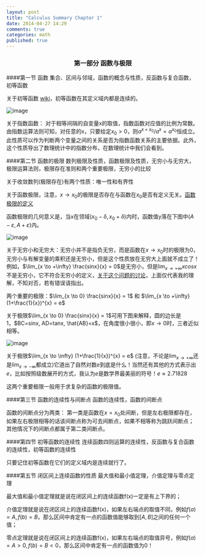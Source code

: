 ```yaml
---
layout: post
title: "Calculus Summary Chapter 1"
date: 2014-04-27 14:29
comments: true
categories: math
published: true
---
```


### <center>第一部分 函数与极限 </center>

####第一节 函数
集合、区间与邻域，函数的概念与性质，反函数与复合函数，初等函数

关于初等函数 [wiki](http://zh.wikipedia.org/wiki/%E5%88%9D%E7%AD%89%E5%87%BD%E6%95%B0)，初等函数在其定义域内都是连续的。

![image][1]

关于指数函数：
对于相等间隔的自变量x的取值，指数函数对应值的比例为常数。由指数运算法则可知，对任意的x，只要给定$x_{0}>0$，则$a^{x+x_{0}}/a^{x}=a^{x_{0}}$恒成立。此性质可以作为判断两个变量之间的关系是否为指数函数关系的主要依据。此外，这个性质导出了数理统计中的指数分布，在数理统计中我们会看到。

####第二节 函数的极限
数列极限及性质，函数极限及性质，无穷小与无穷大，极限运算法则，极限存在准则和两个重要极限，无穷小的比较

关于收敛数列(极限存在)有两个性质：唯一性和有界性

关于函数极限，注意，$x \to x_{0}$的极限是否存在与函数在$x_{0}$是否有定义无关。[函数极限的定义][3]

函数极限的几何意义是，当x在领域$(x_{0}-\delta,x_{0}+\delta)$内时，函数值y落在下图中$(A-\varepsilon,A+\varepsilon)$内。

![image][4]

关于无穷小和无穷大：无穷小并不是指负无穷，而是函数在$x \to x_{0}$时的极限为0，无穷小与有解变量的乘积还是无穷小，但是这个性质放在无穷大上面就不成立了！例如，$\lim_{x \to +\infty} \frac{sinx}{x} = 0$是无穷小，但是$\lim_{x \to +\infty} xcosx$不是无穷小，它不符合无穷小的定义，[关于这个问题的讨论](http://www.guokr.com/post/469944/)，上面仅代表我的理解，不知对否，若有错误请指出。

两个重要的极限：$\lim_{x \to 0} \frac{sinx}{x} = 1$ 和 $\lim_{x \to +\infty} (1+\frac{1}{x})^{x} = e$

关于极限$\lim_{x \to 0} \frac{sinx}{x} = 1$可用下图来解释，圆的边长是1，$BC=sinx, AD=tanx, \hat{AB}=x$，在角度很小很小，即$x \to 0$时，三者近似相等。

![image][5]

关于极限$\lim_{x \to \infty} (1+\frac{1}{x})^{x} = e$ (注意，不论是$\lim_{x \to +\infty}$还是$\lim_{x \to -\infty}$都成立)它道出了自然对数$e$到底是什么！当然还有其他的方式表示出$e$，比如按照级数展开的方式，我认为$e$是数学界最美丽的符号！$e \approx 2.71828$

这两个重要极限一般用于求复杂的函数的极限值。

####第三节 函数的连续性与间断点
函数的连续性，函数的间断点

函数的间断点分为两类：
第一类是函数在$x=x_{0}$处间断，但是左右极限都存在，如果左右极限相等的话该间断点称为可去间断点，如果不相等称为跳跃间断点；
其他情况下的间断点都属于第二类间断点。

####第四节 初等函数的连续性
连续函数四则运算的连续性，反函数与复合函数的连续性，初等函数的连续性

只要记住初等函数在它们的定义域内是连续就行了。

####第五节 闭区间上连续函数的性质
最大值和最小值定理，介值定理与零点定理

最大值和最小值定理就是说在闭区间上的连续函数f(x)一定是有上下界的；

介值定理就是说在闭区间上的连续函数f(x)，如果左右端点的取值不同，例如$f(a)=A,f(b)=B$，那么区间中肯定有一点的函数值能够取到$[A,B]$之间的任何一个值；

零点定理就是说在闭区间上的连续函数f(x)，如果左右端点的取值异号，例如$f(a)=A>0,f(b)=B<0$，那么区间中肯定有一点的函数值为0！

  [1]: http://hujiaweibujidao.github.io/images/math/elementalfuns.png
  [2]: http://hujiaweibujidao.github.io/images/math/elementalfuns.png
  [3]: http://hujiaweibujidao.github.io/images/math/fun_limit.png
  [4]: http://hujiaweibujidao.github.io/images/math/funlimit_meaning.png
  [5]: http://hujiaweibujidao.github.io/images/math/sinxoverx.png
  [6]: http://hujiaweibujidao.github.io/images/math/deviration_meaning.png
  [7]: http://hujiaweibujidao.github.io/images/math/deviration.png
  [8]: http://hujiaweibujidao.github.io/images/math/weifen.png
  [9]: http://hujiaweibujidao.github.io/images/math/weifen_meaning.png
  [10]: http://hujiaweibujidao.github.io/images/math/langrant.png
  [11]: http://hujiaweibujidao.github.io/images/math/fun_figure.png
  [12]: http://hujiaweibujidao.github.io/images/math/dingjifen.png
  [13]: http://hujiaweibujidao.github.io/images/math/jifen_midvalue.png
  [14]: http://hujiaweibujidao.github.io/images/math/dingjifen_area.png
  [15]: http://hujiaweibujidao.github.io/images/math/infty_round.png
  [16]: http://hujiaweibujidao.github.io/images/math/tylor_serials.png
  [17]: http://hujiaweibujidao.github.io/images/math/miseries1.png
  [18]: http://hujiaweibujidao.github.io/images/math/miseries2.png
  [19]: http://hujiaweibujidao.github.io/images/math/ex.png
  [20]: http://hujiaweibujidao.github.io/images/math/common_series.png
  [21]: http://hujiaweibujidao.github.io/images/math/tiaohe_series.png
  [22]: http://hujiaweibujidao.github.io/images/math/xuanzhuanti.png
  [23]: http://hujiaweibujidao.github.io/images/math/fangxiangjiao1.png
  [24]: http://hujiaweibujidao.github.io/images/math/fangxiangjiao2.png
  [25]: http://hujiaweibujidao.github.io/images/math/touying1.png
  [26]: http://hujiaweibujidao.github.io/images/math/touying2.png
  [27]: http://hujiaweibujidao.github.io/images/math/shuliangji1.png
  [28]: http://hujiaweibujidao.github.io/images/math/shuliangji2.png
  [29]: http://hujiaweibujidao.github.io/images/math/line1.png
  [30]: http://hujiaweibujidao.github.io/images/math/line2.png
  [31]: http://hujiaweibujidao.github.io/images/math/lineangle.png
  [32]: http://hujiaweibujidao.github.io/images/math/linespaceangle.png
  [33]: http://hujiaweibujidao.github.io/images/math/space1.png
  [34]: http://hujiaweibujidao.github.io/images/math/space2.png
  [35]: http://hujiaweibujidao.github.io/images/math/spaceline1.png
  [36]: http://hujiaweibujidao.github.io/images/math/spaceline2.png
  [37]: http://hujiaweibujidao.github.io/images/math/spaceangle.png
  [38]: http://hujiaweibujidao.github.io/images/math/qumian.png
  [39]: http://hujiaweibujidao.github.io/images/math/xuanzhuanqumian.png
  [40]: http://hujiaweibujidao.github.io/images/math/zhumian.png
  [41]: http://hujiaweibujidao.github.io/images/math/space1.png
  [42]: http://hujiaweibujidao.github.io/images/math/space2.png
  [43]: http://hujiaweibujidao.github.io/images/math/piandaoshu.png
  [44]: http://hujiaweibujidao.github.io/images/math/gaojipiandaoshu.png
  [45]: http://hujiaweibujidao.github.io/images/math/quanweifen.png
  [46]: http://hujiaweibujidao.github.io/images/math/chainrule.png
  [47]: http://hujiaweibujidao.github.io/images/math/chainrulefig.png
  [48]: http://hujiaweibujidao.github.io/images/math/yinfun1.png
  [49]: http://hujiaweibujidao.github.io/images/math/yinfun2.png
  [50]: http://hujiaweibujidao.github.io/images/math/yinfun3.png
  [51]: http://hujiaweibujidao.github.io/images/math/yinfun4.png
  [52]: http://hujiaweibujidao.github.io/images/math/yinfun5.png
  [53]: http://hujiaweibujidao.github.io/images/math/spaceline_qiexian.png
  [54]: http://hujiaweibujidao.github.io/images/math/lagerang1.png
  [55]: http://hujiaweibujidao.github.io/images/math/lagerang2.png
  [56]: http://hujiaweibujidao.github.io/images/math/tidu1.png
  [57]: http://hujiaweibujidao.github.io/images/math/tidu2.png
  [58]: http://hujiaweibujidao.github.io/images/math/tidu3.png
  [59]: http://hujiaweibujidao.github.io/images/math/tidu4.png
  [60]: http://hujiaweibujidao.github.io/images/math/tidu5.png
  [61]: http://hujiaweibujidao.github.io/images/math/tidu6.png
  [62]: http://hujiaweibujidao.github.io/images/math/tidu7.png
  [63]: http://hujiaweibujidao.github.io/images/math/fangxiangdaoshu1.png
  [64]: http://hujiaweibujidao.github.io/images/math/fangxiangdaoshu2.png
  [65]: http://hujiaweibujidao.github.io/images/math/erchongjifen.png
  [66]: http://hujiaweibujidao.github.io/images/math/erchongjifen2.png
  [67]: http://hujiaweibujidao.github.io/images/math/erchongjifen3.png
  [68]: http://hujiaweibujidao.github.io/images/math/erchongjifen4.png
  [69]: http://hujiaweibujidao.github.io/images/math/chuzhi.png
  [70]: http://hujiaweibujidao.github.io/images/math/fenlibianliang1.png
  [71]: http://hujiaweibujidao.github.io/images/math/fenlibianliang2.png
  [72]: http://hujiaweibujidao.github.io/images/math/qici1.png
  [73]: http://hujiaweibujidao.github.io/images/math/qici2.png
  [74]: http://hujiaweibujidao.github.io/images/math/qici3.png
  [75]: http://hujiaweibujidao.github.io/images/math/xianxing1.png
  [76]: http://hujiaweibujidao.github.io/images/math/xianxing2.png
  [77]: http://hujiaweibujidao.github.io/images/math/xianxing3.png
  [78]: http://hujiaweibujidao.github.io/images/math/xianxing4.png
  [79]: http://hujiaweibujidao.github.io/images/math/bonuli1.png
  [80]: http://hujiaweibujidao.github.io/images/math/bonuli2.png
  [81]: http://hujiaweibujidao.github.io/images/math/bonuli3.png
  
  